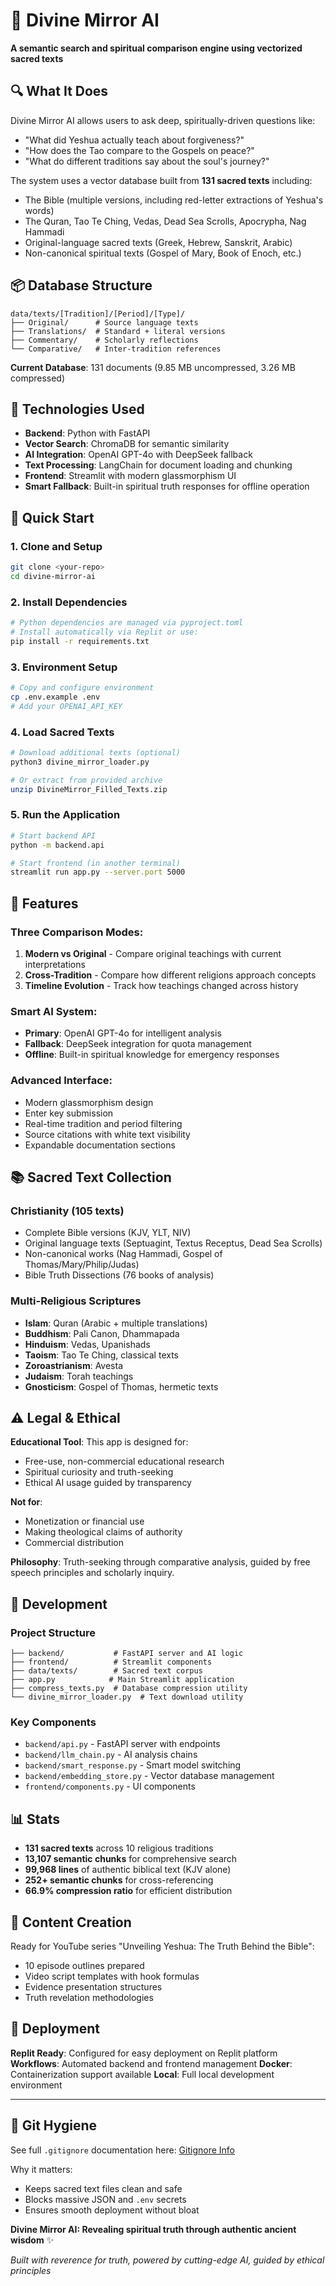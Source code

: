 # 🔮 Divine Mirror AI

**A semantic search and spiritual comparison engine using vectorized sacred texts**

## 🔍 What It Does

Divine Mirror AI allows users to ask deep, spiritually-driven questions like:
- "What did Yeshua actually teach about forgiveness?"
- "How does the Tao compare to the Gospels on peace?"
- "What do different traditions say about the soul's journey?"

The system uses a vector database built from **131 sacred texts** including:
- The Bible (multiple versions, including red-letter extractions of Yeshua's words)
- The Quran, Tao Te Ching, Vedas, Dead Sea Scrolls, Apocrypha, Nag Hammadi
- Original-language sacred texts (Greek, Hebrew, Sanskrit, Arabic)
- Non-canonical spiritual texts (Gospel of Mary, Book of Enoch, etc.)

## 📦 Database Structure

```
data/texts/[Tradition]/[Period]/[Type]/
├── Original/      # Source language texts
├── Translations/  # Standard + literal versions  
├── Commentary/    # Scholarly reflections
└── Comparative/   # Inter-tradition references
```

**Current Database**: 131 documents (9.85 MB uncompressed, 3.26 MB compressed)

## 🧠 Technologies Used

- **Backend**: Python with FastAPI
- **Vector Search**: ChromaDB for semantic similarity
- **AI Integration**: OpenAI GPT-4o with DeepSeek fallback
- **Text Processing**: LangChain for document loading and chunking
- **Frontend**: Streamlit with modern glassmorphism UI
- **Smart Fallback**: Built-in spiritual truth responses for offline operation

## 🚀 Quick Start

### 1. Clone and Setup
```bash
git clone <your-repo>
cd divine-mirror-ai
```

### 2. Install Dependencies
```bash
# Python dependencies are managed via pyproject.toml
# Install automatically via Replit or use:
pip install -r requirements.txt
```

### 3. Environment Setup
```bash
# Copy and configure environment
cp .env.example .env
# Add your OPENAI_API_KEY
```

### 4. Load Sacred Texts
```bash
# Download additional texts (optional)
python3 divine_mirror_loader.py

# Or extract from provided archive
unzip DivineMirror_Filled_Texts.zip
```

### 5. Run the Application
```bash
# Start backend API
python -m backend.api

# Start frontend (in another terminal)
streamlit run app.py --server.port 5000
```

## 🎯 Features

### Three Comparison Modes:
1. **Modern vs Original** - Compare original teachings with current interpretations
2. **Cross-Tradition** - Compare how different religions approach concepts
3. **Timeline Evolution** - Track how teachings changed across history

### Smart AI System:
- **Primary**: OpenAI GPT-4o for intelligent analysis
- **Fallback**: DeepSeek integration for quota management
- **Offline**: Built-in spiritual knowledge for emergency responses

### Advanced Interface:
- Modern glassmorphism design
- Enter key submission
- Real-time tradition and period filtering
- Source citations with white text visibility
- Expandable documentation sections

## 📚 Sacred Text Collection

### Christianity (105 texts)
- Complete Bible versions (KJV, YLT, NIV)
- Original language texts (Septuagint, Textus Receptus, Dead Sea Scrolls)
- Non-canonical works (Nag Hammadi, Gospel of Thomas/Mary/Philip/Judas)
- Bible Truth Dissections (76 books of analysis)

### Multi-Religious Scriptures
- **Islam**: Quran (Arabic + multiple translations)
- **Buddhism**: Pali Canon, Dhammapada
- **Hinduism**: Vedas, Upanishads
- **Taoism**: Tao Te Ching, classical texts
- **Zoroastrianism**: Avesta
- **Judaism**: Torah teachings
- **Gnosticism**: Gospel of Thomas, hermetic texts

## ⚠️ Legal & Ethical

**Educational Tool**: This app is designed for:
- Free-use, non-commercial educational research
- Spiritual curiosity and truth-seeking
- Ethical AI usage guided by transparency

**Not for**:
- Monetization or financial use
- Making theological claims of authority
- Commercial distribution

**Philosophy**: Truth-seeking through comparative analysis, guided by free speech principles and scholarly inquiry.

## 🔧 Development

### Project Structure
```
├── backend/           # FastAPI server and AI logic
├── frontend/          # Streamlit components  
├── data/texts/        # Sacred text corpus
├── app.py            # Main Streamlit application
├── compress_texts.py  # Database compression utility
└── divine_mirror_loader.py  # Text download utility
```

### Key Components
- `backend/api.py` - FastAPI server with endpoints
- `backend/llm_chain.py` - AI analysis chains
- `backend/smart_response.py` - Smart model switching
- `backend/embedding_store.py` - Vector database management
- `frontend/components.py` - UI components

## 📊 Stats

- **131 sacred texts** across 10 religious traditions
- **13,107 semantic chunks** for comprehensive search
- **99,968 lines** of authentic biblical text (KJV alone)
- **252+ semantic chunks** for cross-referencing
- **66.9% compression ratio** for efficient distribution

## 🎥 Content Creation

Ready for YouTube series "Unveiling Yeshua: The Truth Behind the Bible":
- 10 episode outlines prepared
- Video script templates with hook formulas
- Evidence presentation structures
- Truth revelation methodologies

## 🚀 Deployment

**Replit Ready**: Configured for easy deployment on Replit platform
**Workflows**: Automated backend and frontend management
**Docker**: Containerization support available
**Local**: Full local development environment

---
## 📁 Git Hygiene

See full `.gitignore` documentation here: [Gitignore Info](./gitignore.md)

Why it matters:
- Keeps sacred text files clean and safe
- Blocks massive JSON and `.env` secrets
- Ensures smooth deployment without bloat

**Divine Mirror AI: Revealing spiritual truth through authentic ancient wisdom** ✨

*Built with reverence for truth, powered by cutting-edge AI, guided by ethical principles*
